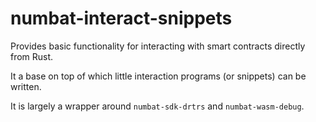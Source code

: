 # numbat-interact-snippets

Provides basic functionality for interacting with smart contracts directly from Rust.

It a base on top of which little interaction programs (or snippets) can be written.

It is largely a wrapper around `numbat-sdk-drtrs` and `numbat-wasm-debug`.
